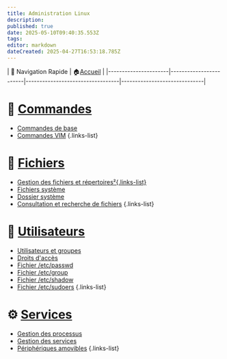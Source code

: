 ```yaml
---
title: Administration Linux
description: 
published: true
date: 2025-05-10T09:40:35.553Z
tags: 
editor: markdown
dateCreated: 2025-04-27T16:53:18.785Z
---
```


| 📌 Navigation Rapide | 🏠[Accueil](/Accueil) | 
|----------------------|------------------------|----------------------------------|------------------------------|


 


# 📘 [Commandes](/Administration-Linux/Commandes)
- [Commandes de base](/Administration-Linux/Commandes/Commandes_base)
- [Commandes VIM](/Administration-Linux/Commandes/Commandes_VIM)
{.links-list}

# 📁 [Fichiers](/Administration-Linux/Fichiers)
- [Gestion des fichiers et répertoires²{.links-list}](/Administration-Linux/Fichiers/Gestion_fichiers_repertoires)
- [Fichiers système](/Administration-Linux/Fichiers/Fichiers_systeme)
- [Dossier système](/Administration-Linux/Fichiers/Dossier_systeme)
- [Consultation et recherche de fichiers](/Administration-Linux/Fichiers/Consultation_recherche_fichiers)
{.links-list}

# 👥 [Utilisateurs](/Administration-Linux/Utilisateurs)
- [Utilisateurs et groupes](/Administration-Linux/Utilisateurs/Utilisateurs_groupes)
- [Droits d'accès](/Administration-Linux/Utilisateurs/Droits_acces)
- [Fichier /etc/passwd](/Administration-Linux/Utilisateurs/Etc_passwd)
- [Fichier /etc/group](/Administration-Linux/Utilisateurs/Etc_group)
- [Fichier /etc/shadow](/Administration-Linux/Utilisateurs/Etc_shadow)
- [Fichier /etc/sudoers](/Administration-Linux/Utilisateurs/Etc_sudoers)
{.links-list}

# ⚙️ [Services](/Administration-Linux/Services)
- [Gestion des processus](/Administration-Linux/Services/Gestion_processus)
- [Gestion des services](/Administration-Linux/Services/Gestion_services)
- [Périphériques amovibles](/Administration-Linux/Services/Peripheriques_amovibles)
{.links-list}